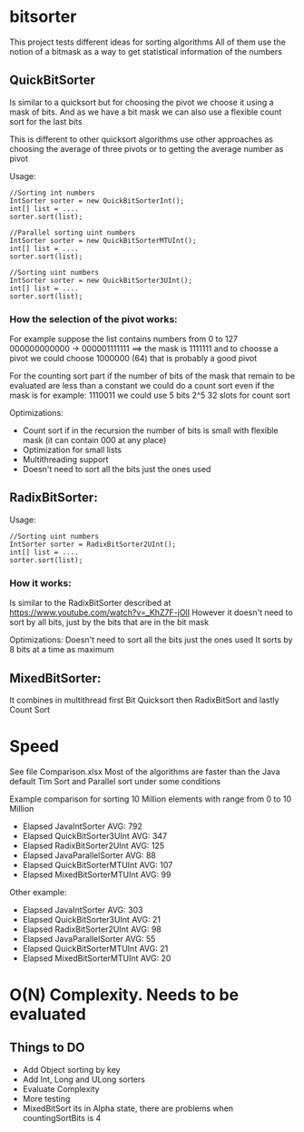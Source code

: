 # bitsorter
This project tests different ideas for sorting algorithms
All of them use the notion of a bitmask as a way to get statistical information of the numbers

## QuickBitSorter
Is similar to a quicksort but for choosing the pivot we choose it using a mask of bits. 
And as we have a bit mask we can also use a flexible count sort for the last bits

This is different to other quicksort algorithms use other approaches as choosing the average of three pivots or to getting the average number as pivot

Usage:
```
//Sorting int numbers 
IntSorter sorter = new QuickBitSorterInt();
int[] list = ....
sorter.sort(list);
```
```
//Parallel sorting uint numbers 
IntSorter sorter = new QuickBitSorterMTUInt();
int[] list = ....
sorter.sort(list);
```
```
//Sorting uint numbers 
IntSorter sorter = new QuickBitSorter3UInt();
int[] list = ....
sorter.sort(list);
```

### How the selection of the pivot works:

For example suppose the list contains numbers from 0 to 127 
000000000000 -> 000001111111  ==>  the mask is 1111111 and to choosse a pivot we could choose 1000000 (64) that is probably a good pivot

For the counting sort part if the number of bits of the mask that remain to be evaluated are less than a constant we could do a count sort
even if the mask is for example: 1110011 we could use 5 bits 2^5 32 slots for count sort

Optimizations:
- Count sort if in the recursion the number of bits is small with flexible mask (it can contain 000 at any place)
- Optimization for small lists
- Multithreading support
- Doesn't need to sort all the bits just the ones used


## RadixBitSorter:

Usage:
```
//Sorting uint numbers 
IntSorter sorter = RadixBitSorter2UInt();
int[] list = ....
sorter.sort(list);
```
### How it works:

Is similar to the RadixBitSorter described at https://www.youtube.com/watch?v=_KhZ7F-jOlI
However it doesn't need to sort by all bits, just by the bits that are in the bit mask

Optimizations:
  Doesn't need to sort all the bits just the ones used
  It sorts by 8 bits at a time as maximum

## MixedBitSorter:
It combines in multithread first Bit Quicksort  then RadixBitSort and lastly Count Sort  

# Speed
See file Comparison.xlsx
Most of the algorithms are faster than the Java default Tim Sort and Parallel sort under some conditions

Example comparison for sorting 10 Million elements with range from 0 to 10 Million

- Elapsed JavaIntSorter AVG: 792
- Elapsed QuickBitSorter3UInt AVG: 347
- Elapsed RadixBitSorter2UInt AVG: 125
- Elapsed JavaParallelSorter AVG: 88
- Elapsed QuickBitSorterMTUInt AVG: 107
- Elapsed MixedBitSorterMTUInt AVG: 99

Other example:

- Elapsed JavaIntSorter AVG: 303
- Elapsed QuickBitSorter3UInt AVG: 21
- Elapsed RadixBitSorter2UInt AVG: 98
- Elapsed JavaParallelSorter AVG: 55
- Elapsed QuickBitSorterMTUInt AVG: 21
- Elapsed MixedBitSorterMTUInt AVG: 20

# O(N) Complexity. Needs to be evaluated


## Things to DO
- Add Object sorting by key
- Add Int, Long and ULong sorters
- Evaluate Complexity
- More testing
- MixedBitSort its in Alpha state, there are problems when countingSortBits is 4
